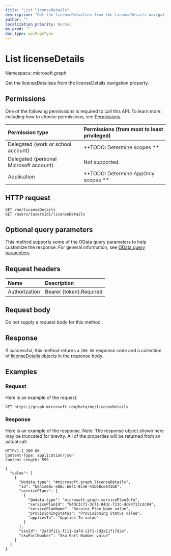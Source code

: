 ```yaml
---
title: "List licenseDetails"
description: "Get the licenseDetailses from the licenseDetails navigation property."
author: ""
localization_priority: Normal
ms.prod: ""
doc_type: apiPageType
---
```


# List licenseDetails

Namespace: microsoft.graph

Get the licenseDetailses from the licenseDetails navigation property.

## Permissions
One of the following permissions is required to call this API. To learn more, including how to choose permissions, see [Permissions](/concepts/permissions-reference.md).

|Permission type|Permissions (from most to least privileged)|
|:---|:---|
|Delegated (work or school account)|**TODO: Determine scopes **|
|Delegated (personal Microsoft account)|Not supported.|
|Application|**TODO: Determine AppOnly scopes **|

## HTTP request
<!-- {
  "blockType": "ignored"
}
-->
``` http
GET /me/licenseDetails
GET /users/{usersId}/licenseDetails
```

## Optional query parameters
This method supports some of the OData query parameters to help customize the response. For general information, see [OData query parameters](/graph/query-parameters).

## Request headers
|Name|Description|
|:---|:---|
|Authorization|Bearer {token}.Required|

## Request body
Do not supply a request body for this method.

## Response
If successful, this method returns a `200 OK` response code and a collection of [licenseDetails](../resources/licensedetails.md) objects in the response body.

## Examples

### Request
Here is an example of the request.
<!-- {
  "blockType": "request",
  "name": "get_licensedetails"
}
-->
``` http
GET https://graph.microsoft.com/beta/me/licenseDetails
```

### Response
Here is an example of the response. Note: The response object shown here may be truncated for brevity. All of the properties will be returned from an actual call.
<!-- {
  "blockType": "response",
  "truncated": true,
  "@odata.type": "collection(microsoft.graph.licensedetails)"
}
-->
``` http
HTTP/1.1 200 OK
Content-Type: application/json
Content-Length: 599

{
  "value": [
    {
      "@odata.type": "#microsoft.graph.licenseDetails",
      "id": "b641e68c-e68c-b641-8ce6-41b68ce641b6",
      "servicePlans": [
        {
          "@odata.type": "microsoft.graph.servicePlanInfo",
          "servicePlanId": "84dc3c71-3c71-84dc-713c-dc84713cdc84",
          "servicePlanName": "Service Plan Name value",
          "provisioningStatus": "Provisioning Status value",
          "appliesTo": "Applies To value"
        }
      ],
      "skuId": "2a7df111-f111-2a7d-11f1-7d2a11f17d2a",
      "skuPartNumber": "Sku Part Number value"
    }
  ]
}
```

